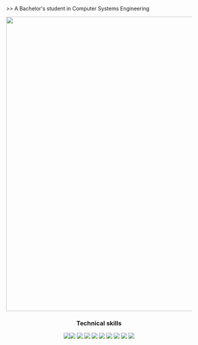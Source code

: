 *>>* A Bachelor's student in Computer Systems Engineering

<p align="center">
  <img src = "https://github.com/Joel252/Joel252/blob/main/banner.gif" width = "800px">
  
  <h3 align="center">Technical skills</h3>
  
  <p align="center">
    <img src = "https://img.shields.io/badge/-Python-3776ab?logo=Python&logoColor=fff"><img src = "https://img.shields.io/badge/-Java-f80000?logo=Oracle&logoColor=fff">
    <img src = "https://img.shields.io/badge/-Html5-e34f26?logo=html5&logoColor=fff">
    <img src = "https://img.shields.io/badge/-Css3-1572b6?logo=css3&logoColor=fff"> 
    <img src = "https://img.shields.io/badge/-JavaScript-f7df1e?logo=JavaScript&logoColor=fff">
    <img src = "https://img.shields.io/badge/-MySQL-4479a1?logo=MySQL&logoColor=fff">
    <img src = "https://img.shields.io/badge/-Git-f05032?logo=Git&logoColor=fff">
    <img src = "https://img.shields.io/badge/-Sass-cc6699?logo=Sass&logoColor=fff">
    <img src = "https://img.shields.io/badge/-TypeScript-3178c6?logo=TypeScript&logoColor=fff">
    <img src = "https://img.shields.io/badge/-Figma-f24e1e?logo=Figma&logoColor=fff">
  </p>
</p>
